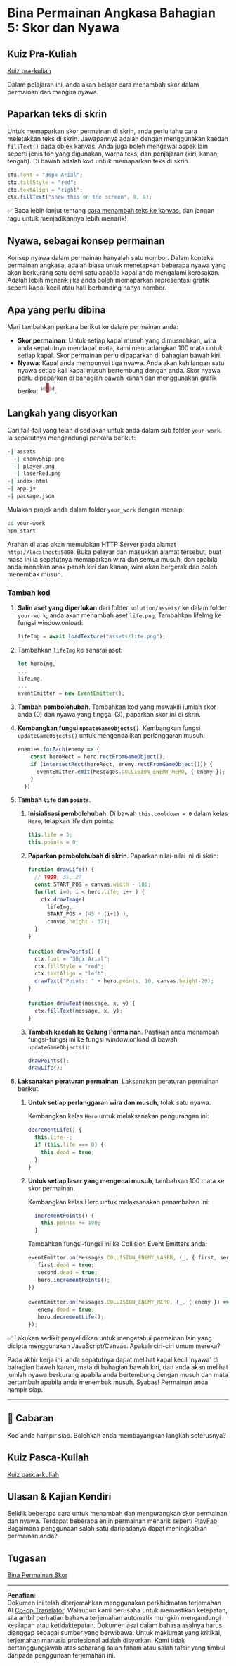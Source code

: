<!--
CO_OP_TRANSLATOR_METADATA:
{
  "original_hash": "4e8250db84b027c9ff816b4e4c093457",
  "translation_date": "2025-08-27T22:34:50+00:00",
  "source_file": "6-space-game/5-keeping-score/README.md",
  "language_code": "ms"
}
-->
# Bina Permainan Angkasa Bahagian 5: Skor dan Nyawa

## Kuiz Pra-Kuliah

[Kuiz pra-kuliah](https://ff-quizzes.netlify.app/web/quiz/37)

Dalam pelajaran ini, anda akan belajar cara menambah skor dalam permainan dan mengira nyawa.

## Paparkan teks di skrin

Untuk memaparkan skor permainan di skrin, anda perlu tahu cara meletakkan teks di skrin. Jawapannya adalah dengan menggunakan kaedah `fillText()` pada objek kanvas. Anda juga boleh mengawal aspek lain seperti jenis fon yang digunakan, warna teks, dan penjajaran (kiri, kanan, tengah). Di bawah adalah kod untuk memaparkan teks di skrin.

```javascript
ctx.font = "30px Arial";
ctx.fillStyle = "red";
ctx.textAlign = "right";
ctx.fillText("show this on the screen", 0, 0);
```

✅ Baca lebih lanjut tentang [cara menambah teks ke kanvas](https://developer.mozilla.org/docs/Web/API/Canvas_API/Tutorial/Drawing_text), dan jangan ragu untuk menjadikannya lebih menarik!

## Nyawa, sebagai konsep permainan

Konsep nyawa dalam permainan hanyalah satu nombor. Dalam konteks permainan angkasa, adalah biasa untuk menetapkan beberapa nyawa yang akan berkurang satu demi satu apabila kapal anda mengalami kerosakan. Adalah lebih menarik jika anda boleh memaparkan representasi grafik seperti kapal kecil atau hati berbanding hanya nombor.

## Apa yang perlu dibina

Mari tambahkan perkara berikut ke dalam permainan anda:

- **Skor permainan**: Untuk setiap kapal musuh yang dimusnahkan, wira anda sepatutnya mendapat mata, kami mencadangkan 100 mata untuk setiap kapal. Skor permainan perlu dipaparkan di bahagian bawah kiri.
- **Nyawa**: Kapal anda mempunyai tiga nyawa. Anda akan kehilangan satu nyawa setiap kali kapal musuh bertembung dengan anda. Skor nyawa perlu dipaparkan di bahagian bawah kanan dan menggunakan grafik berikut ![imej nyawa](../../../../translated_images/life.6fb9f50d53ee0413cd91aa411f7c296e10a1a6de5c4a4197c718b49bf7d63ebf.ms.png).

## Langkah yang disyorkan

Cari fail-fail yang telah disediakan untuk anda dalam sub folder `your-work`. Ia sepatutnya mengandungi perkara berikut:

```bash
-| assets
  -| enemyShip.png
  -| player.png
  -| laserRed.png
-| index.html
-| app.js
-| package.json
```

Mulakan projek anda dalam folder `your_work` dengan menaip:

```bash
cd your-work
npm start
```

Arahan di atas akan memulakan HTTP Server pada alamat `http://localhost:5000`. Buka pelayar dan masukkan alamat tersebut, buat masa ini ia sepatutnya memaparkan wira dan semua musuh, dan apabila anda menekan anak panah kiri dan kanan, wira akan bergerak dan boleh menembak musuh.

### Tambah kod

1. **Salin aset yang diperlukan** dari folder `solution/assets/` ke dalam folder `your-work`; anda akan menambah aset `life.png`. Tambahkan lifeImg ke fungsi window.onload: 

    ```javascript
    lifeImg = await loadTexture("assets/life.png");
    ```

1. Tambahkan `lifeImg` ke senarai aset:

    ```javascript
    let heroImg,
    ...
    lifeImg,
    ...
    eventEmitter = new EventEmitter();
    ```
  
2. **Tambah pembolehubah**. Tambahkan kod yang mewakili jumlah skor anda (0) dan nyawa yang tinggal (3), paparkan skor ini di skrin.

3. **Kembangkan fungsi `updateGameObjects()`**. Kembangkan fungsi `updateGameObjects()` untuk mengendalikan perlanggaran musuh:

    ```javascript
    enemies.forEach(enemy => {
        const heroRect = hero.rectFromGameObject();
        if (intersectRect(heroRect, enemy.rectFromGameObject())) {
          eventEmitter.emit(Messages.COLLISION_ENEMY_HERO, { enemy });
        }
      })
    ```

4. **Tambah `life` dan `points`**. 
   1. **Inisialisasi pembolehubah**. Di bawah `this.cooldown = 0` dalam kelas `Hero`, tetapkan life dan points:

        ```javascript
        this.life = 3;
        this.points = 0;
        ```

   1. **Paparkan pembolehubah di skrin**. Paparkan nilai-nilai ini di skrin:

        ```javascript
        function drawLife() {
          // TODO, 35, 27
          const START_POS = canvas.width - 180;
          for(let i=0; i < hero.life; i++ ) {
            ctx.drawImage(
              lifeImg, 
              START_POS + (45 * (i+1) ), 
              canvas.height - 37);
          }
        }
        
        function drawPoints() {
          ctx.font = "30px Arial";
          ctx.fillStyle = "red";
          ctx.textAlign = "left";
          drawText("Points: " + hero.points, 10, canvas.height-20);
        }
        
        function drawText(message, x, y) {
          ctx.fillText(message, x, y);
        }

        ```

   1. **Tambah kaedah ke Gelung Permainan**. Pastikan anda menambah fungsi-fungsi ini ke fungsi window.onload di bawah `updateGameObjects()`:

        ```javascript
        drawPoints();
        drawLife();
        ```

1. **Laksanakan peraturan permainan**. Laksanakan peraturan permainan berikut:

   1. **Untuk setiap perlanggaran wira dan musuh**, tolak satu nyawa.
   
      Kembangkan kelas `Hero` untuk melaksanakan pengurangan ini:

        ```javascript
        decrementLife() {
          this.life--;
          if (this.life === 0) {
            this.dead = true;
          }
        }
        ```

   2. **Untuk setiap laser yang mengenai musuh**, tambahkan 100 mata ke skor permainan.

      Kembangkan kelas Hero untuk melaksanakan penambahan ini:
    
        ```javascript
          incrementPoints() {
            this.points += 100;
          }
        ```

        Tambahkan fungsi-fungsi ini ke Collision Event Emitters anda:

        ```javascript
        eventEmitter.on(Messages.COLLISION_ENEMY_LASER, (_, { first, second }) => {
           first.dead = true;
           second.dead = true;
           hero.incrementPoints();
        })

        eventEmitter.on(Messages.COLLISION_ENEMY_HERO, (_, { enemy }) => {
           enemy.dead = true;
           hero.decrementLife();
        });
        ```

✅ Lakukan sedikit penyelidikan untuk mengetahui permainan lain yang dicipta menggunakan JavaScript/Canvas. Apakah ciri-ciri umum mereka?

Pada akhir kerja ini, anda sepatutnya dapat melihat kapal kecil 'nyawa' di bahagian bawah kanan, mata di bahagian bawah kiri, dan anda akan melihat jumlah nyawa berkurang apabila anda bertembung dengan musuh dan mata bertambah apabila anda menembak musuh. Syabas! Permainan anda hampir siap.

---

## 🚀 Cabaran

Kod anda hampir siap. Bolehkah anda membayangkan langkah seterusnya?

## Kuiz Pasca-Kuliah

[Kuiz pasca-kuliah](https://ff-quizzes.netlify.app/web/quiz/38)

## Ulasan & Kajian Kendiri

Selidik beberapa cara untuk menambah dan mengurangkan skor permainan dan nyawa. Terdapat beberapa enjin permainan menarik seperti [PlayFab](https://playfab.com). Bagaimana penggunaan salah satu daripadanya dapat meningkatkan permainan anda?

## Tugasan

[Bina Permainan Skor](assignment.md)

---

**Penafian**:  
Dokumen ini telah diterjemahkan menggunakan perkhidmatan terjemahan AI [Co-op Translator](https://github.com/Azure/co-op-translator). Walaupun kami berusaha untuk memastikan ketepatan, sila ambil perhatian bahawa terjemahan automatik mungkin mengandungi kesilapan atau ketidaktepatan. Dokumen asal dalam bahasa asalnya harus dianggap sebagai sumber yang berwibawa. Untuk maklumat yang kritikal, terjemahan manusia profesional adalah disyorkan. Kami tidak bertanggungjawab atas sebarang salah faham atau salah tafsir yang timbul daripada penggunaan terjemahan ini.